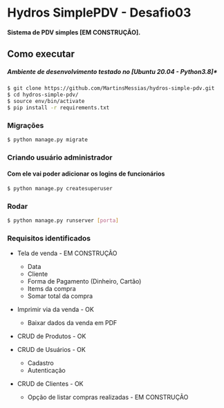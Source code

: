 # Hydros SimplePDV - Desafio03
#### Sistema de PDV simples [EM CONSTRUÇÃO].


## Como executar 
##### Ambiente de desenvolvimento testado no [Ubuntu 20.04 - Python3.8]*
``` bash
$ git clone https://github.com/MartinsMessias/hydros-simple-pdv.git
$ cd hydros-simple-pdv/
$ source env/bin/activate
$ pip install -r requirements.txt
```

### Migrações
``` bash
$ python manage.py migrate
```

### Criando usuário administrador
#### Com ele vai poder adicionar os logins de funcionários

``` bash
$ python manage.py createsuperuser
```

### Rodar

``` bash
$ python manage.py runserver [porta]
```

### Requisitos identificados

 -  Tela de venda - EM CONSTRUÇÃO
    - Data
    - Cliente
    - Forma de Pagamento (Dinheiro, Cartão)
    - Items da compra
    - Somar total da compra
     
 -  Imprimir via da venda - OK
    - Baixar dados da venda em PDF

 -  CRUD de Produtos - OK
 
 -  CRUD de Usuários - OK
    - Cadastro
    - Autenticação
 
 -  CRUD de Clientes - OK
    - Opção de listar compras realizadas - EM CONSTRUÇÃO